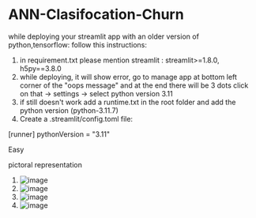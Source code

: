 # ANN-Clasifocation-Churn
while deploying your streamlit app with an older version of python,tensorflow: follow this instructions:
1. in requirement.txt please mention streamlit : streamlit>=1.8.0, h5py==3.8.0
2. while deploying, it will show error, go to manage app at bottom left corner of the "oops message" and at the end there will be 3 dots click on that -> settings -> select python version 3.11
3. if still doesn't work add a runtime.txt in the root folder and add the python version (python-3.11.7)
4. Create a .streamlit/config.toml file:

[runner]
pythonVersion = "3.11"

Easy

pictoral representation
1. ![image](https://github.com/user-attachments/assets/628a5869-4e65-4b74-8da0-f384782be0f9)
2. ![image](https://github.com/user-attachments/assets/243b1592-95a4-4635-834c-b7e8f81998ce)
3. ![image](https://github.com/user-attachments/assets/c2c54839-827a-4bc5-83c9-4d928da08d09)
4. ![image](https://github.com/user-attachments/assets/de059e33-0fa6-4868-920a-a28d43505797)

